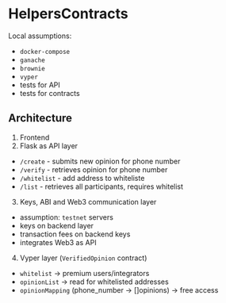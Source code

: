 # HelpersContracts

Local assumptions:
- `docker-compose`
- `ganache`
- `brownie`
- `vyper`
- tests for API
- tests for contracts

## Architecture

1. Frontend
2. Flask as API layer
- `/create` - submits new opinion for phone number
- `/verify` - retrieves opinion for phone number
- `/whitelist` - add address to whiteliste
- `/list` - retrieves all participants, requires whitelist
3. Keys, ABI and Web3 communication layer
- assumption: `testnet` servers
- keys on backend layer
- transaction fees on backend keys
- integrates Web3 as API
4. Vyper layer (`VerifiedOpinion` contract)
- `whitelist` -> premium users/integrators
- `opinionList` -> read for whitelisted addresses
- `opinionMapping` (phone_number -> []opinions) -> free access
